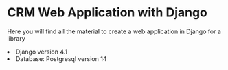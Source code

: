 # CRM Web Application with Django

Here you will find all the material to create a web application in Django for a library

<li>Django version 4.1
<li>Database: Postgresql version 14 <br>
